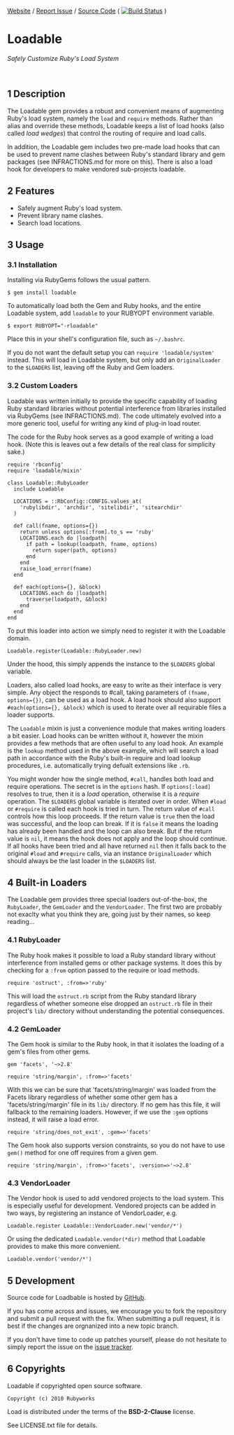 [Website](http://github.com/rubyworks/loadable) /
[Report Issue](http://github.com/rubyworks/loadable/issues) /
[Source Code](http://github.com/rubyworks/loadable)
( [![Build Status](https://secure.travis-ci.org/rubyworks/loadable.png)](http://travis-ci.org/rubyworks/loadable) )

# Loadable

*Safely Customize Ruby's Load System*

<br/>

## 1 Description

The Loadable gem provides a robust and convenient means of augmenting
Ruby's load system, namely the `load` and `require` methods. Rather than
alias and override these methods, Loadable keeps a list of load hooks
(also called *load wedges*) that control the routing of require and load calls.

In addition, the Loadable gem includes two pre-made load hooks that can be
used to prevent name clashes between Ruby's standard library and gem packages
(see INFRACTIONS.md for more on this). There is also a load hook for
developers to make vendored sub-projects loadable.


## 2 Features

* Safely augment Ruby's load system.
* Prevent library name clashes.
* Search load locations.


## 3 Usage

### 3.1 Installation

Installing via RubyGems follows the usual pattern.

    $ gem install loadable

To automatically load both the Gem and Ruby hooks, and the entire Loadable
system, add `loadable` to your RUBYOPT environment variable.

    $ export RUBYOPT="-rloadable"

Place this in your shell's configuration file, such as `~/.bashrc`.

If you do not want the default setup you can `require 'loadable/system'` instead.
This will load in Loadable system, but only add an `OriginalLoader` to the
`$LOADERS` list, leaving off the Ruby and Gem loaders.

### 3.2 Custom Loaders

Loadable was written initially to provide the specific capability of loading
Ruby standard libraries without potential interference from libraries
installed via RubyGems (see INFRACTIONS.md). The code ultimately evolved
into a more generic tool, useful for writing any kind of plug-in load
router. 

The code for the Ruby hook serves as a good example of writing a load hook.
(Note this is leaves out a few details of the real class for simplicity sake.)

    require 'rbconfig'
    require 'loadable/mixin'

    class Loadable::RubyLoader
      include Loadable

      LOCATIONS = ::RbConfig::CONFIG.values_at(
        'rubylibdir', 'archdir', 'sitelibdir', 'sitearchdir'
      )

      def call(fname, options={})
        return unless options[:from].to_s == 'ruby'
        LOCATIONS.each do |loadpath|
          if path = lookup(loadpath, fname, options)
            return super(path, options)
          end
        end
        raise_load_error(fname)
      end

      def each(options={}, &block)
        LOCATIONS.each do |loadpath|
          traverse(loadpath, &block)
        end
      end
    end

To put this loader into action we simply need to register it with the Loadable 
domain.

    Loadable.register(Loadable::RubyLoader.new)

Under the hood, this simply appends the instance to the `$LOADERS` global variable.

Loaders, also called load hooks, are easy to write as their interface is very
simple. Any object the responds to #call, taking parameters of 
<code>(fname, options={})</code>, can be used as a load hook. A load hook
should also support `#each(options={}, &block)` which is used to iterate over
all requirable files a loader supports.

The `Loadable` mixin is just a convenience module that makes writing loaders
a bit easier. Load hooks can be written without it, however the mixin
provides a few methods that are often useful to any load hook. An example is
the `lookup` method used in the above example, which will search a
load path in accordance with the Ruby's built-in require and load lookup
procedures, i.e. automatically trying defualt extensions like `.rb`.

You might wonder how the single method, `#call`, handles both load and require
operations. The secret is in the `options` hash. If <code>options[:load]</code>
resolves to true, then it is a *load* operation, otherwise it is a *require*
operation. The `$LOADERS` global variable is iterated over in order.
When `#load` or `#require` is called each hook is tried in turn. The return
value of `#call` controls how this loop proceeds. If the return value is `true`
then the load was successful, and the loop can break. If it is `false` it means
the loading has already been handled and the loop can also break. But if the
return value is `nil`, it means the hook does not apply and the loop should
continue. If all hooks have been tried and all have returned `nil` then it
falls back to the original `#load` and `#require` calls, via an instance
`OriginalLoader` which should always be the last loader in the `$LOADERS` list.


## 4 Built-in Loaders

The Loadable gem provides three special loaders out-of-the-box, the `RubyLoader`,
the `GemLoader` and the `VendorLoader`. The first two are probably not exaclty
what you think they are, going just by their names, so keep reading...

### 4.1 RubyLoader

The Ruby hook makes it possible to load a Ruby standard library without
interference from installed gems or other package systems. It does this by 
checking for a `:from` option passed to the require or load methods.

    require 'ostruct', :from=>'ruby'

This will load the `ostruct.rb` script from the Ruby standard library regardless
of whether someone else dropped an `ostruct.rb` file in their project's `lib/`
directory without understanding the potential consequences.

### 4.2 GemLoader

The Gem hook is similar to the Ruby hook, in that it isolates the loading
of a gem's files from other gems.

    gem 'facets', '~>2.8'

    require 'string/margin', :from=>'facets'

With this we can be sure that 'facets/string/margin' was loaded from the Facets
library regardless of whether some other gem has a 'facets/string/margin' file
in its `lib/` directory. If no gem has this file, it will fallback to the 
remaining loaders. However, if we use the `:gem` options instead, it will 
raise a load error.

    require 'string/does_not_exit', :gem=>'facets'

The Gem hook also supports version constraints, so you do not have to use 
`gem()` method for one off requires from a given gem.

    require 'string/margin', :from=>'facets', :version=>'~>2.8'

### 4.3 VendorLoader

The Vendor hook is used to add vendored projects to the load system.
This is especially useful for development. Vendored projects can be added
in two ways, by registering an instance of VendorLoader, e.g.

    Loadable.register Loadable::VendorLoader.new('vendor/*')

Or using the dedicated `Loadable.vendor(*dir)` method that Loadable provides
to make this more convenient.

    Loadable.vendor('vendor/*')


## 5 Development

Source code for Loadbable is hosted by [GitHub](http://github.com/rubyworks/loadable).

If you has come across and issues, we encourage you to fork the repository and 
submit a pull request with the fix. When submitting a pull request, it is best
if the changes are orgnanized into a new topic branch.

If you don't have time to code up patches yourself, please do not hesitate to
simply report the issue on the [issue tracker](http://github.com/rubyworks/loadable/issues).


## 6 Copyrights

Loadable if copyrighted open source software.

    Copyright (c) 2010 Rubyworks

Load is distributed under the terms of the **BSD-2-Clause** license.

See LICENSE.txt file for details.
